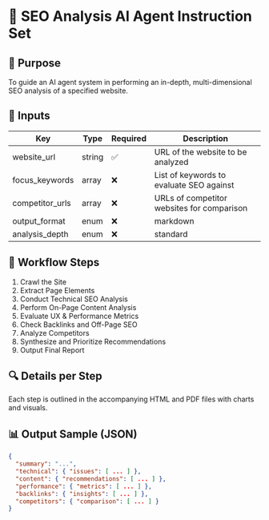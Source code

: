 
# 🧠 SEO Analysis AI Agent Instruction Set

## 📘 Purpose
To guide an AI agent system in performing an in-depth, multi-dimensional SEO analysis of a specified website.

## 🧩 Inputs
| Key               | Type   | Required | Description |
|------------------|--------|----------|-------------|
| website_url      | string | ✅       | URL of the website to be analyzed |
| focus_keywords   | array  | ❌       | List of keywords to evaluate SEO against |
| competitor_urls  | array  | ❌       | URLs of competitor websites for comparison |
| output_format    | enum   | ❌       | markdown | html | json | csv (default: markdown) |
| analysis_depth   | enum   | ❌       | standard | deep-dive (default: deep-dive) |

## 🧱 Workflow Steps
1. Crawl the Site
2. Extract Page Elements
3. Conduct Technical SEO Analysis
4. Perform On-Page Content Analysis
5. Evaluate UX & Performance Metrics
6. Check Backlinks and Off-Page SEO
7. Analyze Competitors
8. Synthesize and Prioritize Recommendations
9. Output Final Report

## 🔍 Details per Step
Each step is outlined in the accompanying HTML and PDF files with charts and visuals.

## 📊 Output Sample (JSON)
```json
{
  "summary": "...",
  "technical": { "issues": [ ... ] },
  "content": { "recommendations": [ ... ] },
  "performance": { "metrics": [ ... ] },
  "backlinks": { "insights": [ ... ] },
  "competitors": { "comparison": [ ... ] }
}
```
